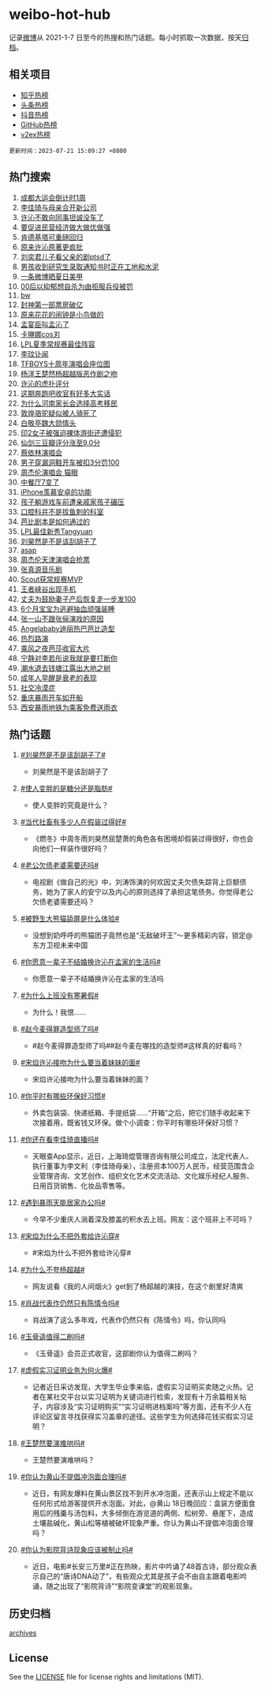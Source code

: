 # weibo-hot-hub

记录[微博](https://www.weibo.com)从 2021-1-7 日至今的热搜和热门话题。每小时抓取一次数据，按天[归档](archives)。

## 相关项目

- [知乎热榜](https://github.com/lonnyzhang423/zhihu-hot-hub)
- [头条热榜](https://github.com/lonnyzhang423/toutiao-hot-hub)
- [抖音热榜](https://github.com/lonnyzhang423/douyin-hot-hub)
- [GitHub热榜](https://github.com/lonnyzhang423/github-hot-hub)
- [v2ex热榜](https://github.com/lonnyzhang423/v2ex-hot-hub)


`更新时间：2023-07-21 15:09:27 +0800`

## 热门搜索

1. [成都大运会倒计时1周](https://m.weibo.cn/search?containerid=100103type%3D1%26t%3D10%26q%3D%23%E6%88%90%E9%83%BD%E5%A4%A7%E8%BF%90%E4%BC%9A%E5%80%92%E8%AE%A1%E6%97%B61%E5%91%A8%23&stream_entry_id=51&isnewpage=1&extparam=seat%3D1%26cate%3D10103%26dgr%3D0%26pos%3D0%26c_type%3D51%26stream_entry_id%3D51%26filter_type%3Drealtimehot%26display_time%3D1689923366%26pre_seqid%3D1689923366772013086237&luicode=10000011&lfid=106003type%253D25%2526t%253D3%2526disable_hot%253D1%2526filter_type%253Drealtimehot)
1. [李佳琦与母亲合开新公司](https://m.weibo.cn/search?containerid=100103type%3D1%26t%3D10%26q%3D%23%E6%9D%8E%E4%BD%B3%E7%90%A6%E4%B8%8E%E6%AF%8D%E4%BA%B2%E5%90%88%E5%BC%80%E6%96%B0%E5%85%AC%E5%8F%B8%23&stream_entry_id=31&isnewpage=1&extparam=seat%3D1%26cate%3D5001%26band_rank%3D1%26q%3D%2523%25E6%259D%258E%25E4%25BD%25B3%25E7%2590%25A6%25E4%25B8%258E%25E6%25AF%258D%25E4%25BA%25B2%25E5%2590%2588%25E5%25BC%2580%25E6%2596%25B0%25E5%2585%25AC%25E5%258F%25B8%2523%26dgr%3D0%26flag%3D2%26lcate%3D5001%26realpos%3D1%26pos%3D0%26c_type%3D31%26stream_entry_id%3D31%26filter_type%3Drealtimehot%26display_time%3D1689923366%26pre_seqid%3D1689923366772013086237&luicode=10000011&lfid=106003type%253D25%2526t%253D3%2526disable_hot%253D1%2526filter_type%253Drealtimehot)
1. [许沁不敢向同事坦诚没车了](https://m.weibo.cn/search?containerid=100103type%3D1%26t%3D10%26q%3D%23%E8%AE%B8%E6%B2%81%E4%B8%8D%E6%95%A2%E5%90%91%E5%90%8C%E4%BA%8B%E5%9D%A6%E8%AF%9A%E6%B2%A1%E8%BD%A6%E4%BA%86%23&stream_entry_id=31&isnewpage=1&extparam=seat%3D1%26cate%3D5001%26band_rank%3D2%26q%3D%2523%25E8%25AE%25B8%25E6%25B2%2581%25E4%25B8%258D%25E6%2595%25A2%25E5%2590%2591%25E5%2590%258C%25E4%25BA%258B%25E5%259D%25A6%25E8%25AF%259A%25E6%25B2%25A1%25E8%25BD%25A6%25E4%25BA%2586%2523%26dgr%3D0%26flag%3D2%26lcate%3D5001%26realpos%3D2%26pos%3D1%26c_type%3D31%26stream_entry_id%3D31%26filter_type%3Drealtimehot%26display_time%3D1689923366%26pre_seqid%3D1689923366772013086237&luicode=10000011&lfid=106003type%253D25%2526t%253D3%2526disable_hot%253D1%2526filter_type%253Drealtimehot)
1. [要促进民营经济做大做优做强](https://m.weibo.cn/search?containerid=100103type%3D1%26t%3D10%26q%3D%23%E8%A6%81%E4%BF%83%E8%BF%9B%E6%B0%91%E8%90%A5%E7%BB%8F%E6%B5%8E%E5%81%9A%E5%A4%A7%E5%81%9A%E4%BC%98%E5%81%9A%E5%BC%BA%23&stream_entry_id=31&isnewpage=1&extparam=seat%3D1%26cate%3D5001%26band_rank%3D3%26q%3D%2523%25E8%25A6%2581%25E4%25BF%2583%25E8%25BF%259B%25E6%25B0%2591%25E8%2590%25A5%25E7%25BB%258F%25E6%25B5%258E%25E5%2581%259A%25E5%25A4%25A7%25E5%2581%259A%25E4%25BC%2598%25E5%2581%259A%25E5%25BC%25BA%2523%26dgr%3D0%26flag%3D0%26lcate%3D5001%26realpos%3D3%26pos%3D2%26c_type%3D31%26stream_entry_id%3D31%26filter_type%3Drealtimehot%26display_time%3D1689923366%26pre_seqid%3D1689923366772013086237&luicode=10000011&lfid=106003type%253D25%2526t%253D3%2526disable_hot%253D1%2526filter_type%253Drealtimehot)
1. [肯德基塔可重磅回归](https://m.weibo.cn/search?containerid=100103type%3D1%26t%3D10%26q%3D%23%E8%82%AF%E5%BE%B7%E5%9F%BA%E5%A1%94%E5%8F%AF%E9%87%8D%E7%A3%85%E5%9B%9E%E5%BD%92%23&stream_entry_id=31&isnewpage=1&extparam=seat%3D1%26cate%3D5001%26topic_ad%3D1%26adid%3D196972%26q%3D%2523%25E8%2582%25AF%25E5%25BE%25B7%25E5%259F%25BA%25E5%25A1%2594%25E5%258F%25AF%25E9%2587%258D%25E7%25A3%2585%25E5%259B%259E%25E5%25BD%2592%2523%26is_ad_pos%3D1%26dgr%3D0%26band_rank%3D4%26lcate%3D5001%26pos%3D3%26c_type%3D31%26stream_entry_id%3D31%26filter_type%3Drealtimehot%26display_time%3D1689923366%26pre_seqid%3D1689923366772013086237&luicode=10000011&lfid=106003type%253D25%2526t%253D3%2526disable_hot%253D1%2526filter_type%253Drealtimehot)
1. [原来许沁原著更疯批](https://m.weibo.cn/search?containerid=100103type%3D1%26t%3D10%26q%3D%23%E5%8E%9F%E6%9D%A5%E8%AE%B8%E6%B2%81%E5%8E%9F%E8%91%97%E6%9B%B4%E7%96%AF%E6%89%B9%23&stream_entry_id=31&isnewpage=1&extparam=seat%3D1%26cate%3D5001%26band_rank%3D4%26q%3D%2523%25E5%258E%259F%25E6%259D%25A5%25E8%25AE%25B8%25E6%25B2%2581%25E5%258E%259F%25E8%2591%2597%25E6%259B%25B4%25E7%2596%25AF%25E6%2589%25B9%2523%26dgr%3D0%26flag%3D1%26lcate%3D5001%26realpos%3D4%26pos%3D4%26c_type%3D31%26stream_entry_id%3D31%26filter_type%3Drealtimehot%26display_time%3D1689923366%26pre_seqid%3D1689923366772013086237&luicode=10000011&lfid=106003type%253D25%2526t%253D3%2526disable_hot%253D1%2526filter_type%253Drealtimehot)
1. [刘奕君儿子看父亲的剧ptsd了](https://m.weibo.cn/search?containerid=100103type%3D1%26t%3D10%26q%3D%23%E5%88%98%E5%A5%95%E5%90%9B%E5%84%BF%E5%AD%90%E7%9C%8B%E7%88%B6%E4%BA%B2%E7%9A%84%E5%89%A7ptsd%E4%BA%86%23&stream_entry_id=31&isnewpage=1&extparam=seat%3D1%26cate%3D5001%26band_rank%3D5%26q%3D%2523%25E5%2588%2598%25E5%25A5%2595%25E5%2590%259B%25E5%2584%25BF%25E5%25AD%2590%25E7%259C%258B%25E7%2588%25B6%25E4%25BA%25B2%25E7%259A%2584%25E5%2589%25A7ptsd%25E4%25BA%2586%2523%26dgr%3D0%26flag%3D1%26lcate%3D5001%26realpos%3D5%26pos%3D5%26c_type%3D31%26stream_entry_id%3D31%26filter_type%3Drealtimehot%26display_time%3D1689923366%26pre_seqid%3D1689923366772013086237&luicode=10000011&lfid=106003type%253D25%2526t%253D3%2526disable_hot%253D1%2526filter_type%253Drealtimehot)
1. [男孩收到研究生录取通知书时正在工地和水泥](https://m.weibo.cn/search?containerid=100103type%3D1%26t%3D10%26q%3D%23%E7%94%B7%E5%AD%A9%E6%94%B6%E5%88%B0%E7%A0%94%E7%A9%B6%E7%94%9F%E5%BD%95%E5%8F%96%E9%80%9A%E7%9F%A5%E4%B9%A6%E6%97%B6%E6%AD%A3%E5%9C%A8%E5%B7%A5%E5%9C%B0%E5%92%8C%E6%B0%B4%E6%B3%A5%23&stream_entry_id=31&isnewpage=1&extparam=seat%3D1%26cate%3D5001%26band_rank%3D6%26q%3D%2523%25E7%2594%25B7%25E5%25AD%25A9%25E6%2594%25B6%25E5%2588%25B0%25E7%25A0%2594%25E7%25A9%25B6%25E7%2594%259F%25E5%25BD%2595%25E5%258F%2596%25E9%2580%259A%25E7%259F%25A5%25E4%25B9%25A6%25E6%2597%25B6%25E6%25AD%25A3%25E5%259C%25A8%25E5%25B7%25A5%25E5%259C%25B0%25E5%2592%258C%25E6%25B0%25B4%25E6%25B3%25A5%2523%26dgr%3D0%26flag%3D1%26lcate%3D5001%26realpos%3D6%26pos%3D6%26c_type%3D31%26stream_entry_id%3D31%26filter_type%3Drealtimehot%26display_time%3D1689923366%26pre_seqid%3D1689923366772013086237&luicode=10000011&lfid=106003type%253D25%2526t%253D3%2526disable_hot%253D1%2526filter_type%253Drealtimehot)
1. [一条微博晒夏日美甲](https://m.weibo.cn/search?containerid=100103type%3D1%26t%3D10%26q%3D%23%E4%B8%80%E6%9D%A1%E5%BE%AE%E5%8D%9A%E6%99%92%E5%A4%8F%E6%97%A5%E7%BE%8E%E7%94%B2%23&stream_entry_id=31&isnewpage=1&extparam=seat%3D1%26cate%3D5001%26adid%3D197027%26q%3D%2523%25E4%25B8%2580%25E6%259D%25A1%25E5%25BE%25AE%25E5%258D%259A%25E6%2599%2592%25E5%25A4%258F%25E6%2597%25A5%25E7%25BE%258E%25E7%2594%25B2%2523%26is_ad_pos%3D1%26dgr%3D0%26band_rank%3D7%26lcate%3D5001%26pos%3D7%26c_type%3D31%26stream_entry_id%3D31%26filter_type%3Drealtimehot%26display_time%3D1689923366%26pre_seqid%3D1689923366772013086237&luicode=10000011&lfid=106003type%253D25%2526t%253D3%2526disable_hot%253D1%2526filter_type%253Drealtimehot)
1. [00后以抑郁想自杀为由拒服兵役被罚](https://m.weibo.cn/search?containerid=100103type%3D1%26t%3D10%26q%3D%2300%E5%90%8E%E4%BB%A5%E6%8A%91%E9%83%81%E6%83%B3%E8%87%AA%E6%9D%80%E4%B8%BA%E7%94%B1%E6%8B%92%E6%9C%8D%E5%85%B5%E5%BD%B9%E8%A2%AB%E7%BD%9A%23&stream_entry_id=31&isnewpage=1&extparam=seat%3D1%26cate%3D5001%26band_rank%3D7%26q%3D%252300%25E5%2590%258E%25E4%25BB%25A5%25E6%258A%2591%25E9%2583%2581%25E6%2583%25B3%25E8%2587%25AA%25E6%259D%2580%25E4%25B8%25BA%25E7%2594%25B1%25E6%258B%2592%25E6%259C%258D%25E5%2585%25B5%25E5%25BD%25B9%25E8%25A2%25AB%25E7%25BD%259A%2523%26dgr%3D0%26flag%3D2%26lcate%3D5001%26realpos%3D7%26pos%3D8%26c_type%3D31%26stream_entry_id%3D31%26filter_type%3Drealtimehot%26display_time%3D1689923366%26pre_seqid%3D1689923366772013086237&luicode=10000011&lfid=106003type%253D25%2526t%253D3%2526disable_hot%253D1%2526filter_type%253Drealtimehot)
1. [bw](https://m.weibo.cn/search?containerid=100103type%3D1%26t%3D10%26q%3Dbw&stream_entry_id=31&isnewpage=1&extparam=seat%3D1%26cate%3D5001%26band_rank%3D8%26q%3Dbw%26dgr%3D0%26flag%3D0%26lcate%3D5001%26realpos%3D8%26pos%3D9%26c_type%3D31%26stream_entry_id%3D31%26filter_type%3Drealtimehot%26display_time%3D1689923366%26pre_seqid%3D1689923366772013086237&luicode=10000011&lfid=106003type%253D25%2526t%253D3%2526disable_hot%253D1%2526filter_type%253Drealtimehot)
1. [封神第一部票房破亿](https://m.weibo.cn/search?containerid=100103type%3D1%26t%3D10%26q%3D%23%E5%B0%81%E7%A5%9E%E7%AC%AC%E4%B8%80%E9%83%A8%E7%A5%A8%E6%88%BF%E7%A0%B4%E4%BA%BF%23&stream_entry_id=31&isnewpage=1&extparam=seat%3D1%26cate%3D5001%26band_rank%3D9%26q%3D%2523%25E5%25B0%2581%25E7%25A5%259E%25E7%25AC%25AC%25E4%25B8%2580%25E9%2583%25A8%25E7%25A5%25A8%25E6%2588%25BF%25E7%25A0%25B4%25E4%25BA%25BF%2523%26dgr%3D0%26flag%3D1%26lcate%3D5001%26realpos%3D9%26pos%3D10%26c_type%3D31%26stream_entry_id%3D31%26filter_type%3Drealtimehot%26display_time%3D1689923366%26pre_seqid%3D1689923366772013086237&luicode=10000011&lfid=106003type%253D25%2526t%253D3%2526disable_hot%253D1%2526filter_type%253Drealtimehot)
1. [原来花花的闹钟是小鸟做的](https://m.weibo.cn/search?containerid=100103type%3D1%26t%3D10%26q%3D%23%E5%8E%9F%E6%9D%A5%E8%8A%B1%E8%8A%B1%E7%9A%84%E9%97%B9%E9%92%9F%E6%98%AF%E5%B0%8F%E9%B8%9F%E5%81%9A%E7%9A%84%23&stream_entry_id=31&isnewpage=1&extparam=seat%3D1%26cate%3D5001%26band_rank%3D10%26q%3D%2523%25E5%258E%259F%25E6%259D%25A5%25E8%258A%25B1%25E8%258A%25B1%25E7%259A%2584%25E9%2597%25B9%25E9%2592%259F%25E6%2598%25AF%25E5%25B0%258F%25E9%25B8%259F%25E5%2581%259A%25E7%259A%2584%2523%26dgr%3D0%26flag%3D32768%26lcate%3D5001%26realpos%3D10%26pos%3D11%26c_type%3D31%26stream_entry_id%3D31%26filter_type%3Drealtimehot%26display_time%3D1689923366%26pre_seqid%3D1689923366772013086237&luicode=10000011&lfid=106003type%253D25%2526t%253D3%2526disable_hot%253D1%2526filter_type%253Drealtimehot)
1. [孟宴臣叫孟沁了](https://m.weibo.cn/search?containerid=100103type%3D1%26t%3D10%26q%3D%23%E5%AD%9F%E5%AE%B4%E8%87%A3%E5%8F%AB%E5%AD%9F%E6%B2%81%E4%BA%86%23&stream_entry_id=31&isnewpage=1&extparam=seat%3D1%26cate%3D5001%26band_rank%3D11%26q%3D%2523%25E5%25AD%259F%25E5%25AE%25B4%25E8%2587%25A3%25E5%258F%25AB%25E5%25AD%259F%25E6%25B2%2581%25E4%25BA%2586%2523%26dgr%3D0%26flag%3D0%26lcate%3D5001%26realpos%3D11%26pos%3D12%26c_type%3D31%26stream_entry_id%3D31%26filter_type%3Drealtimehot%26display_time%3D1689923366%26pre_seqid%3D1689923366772013086237&luicode=10000011&lfid=106003type%253D25%2526t%253D3%2526disable_hot%253D1%2526filter_type%253Drealtimehot)
1. [卡琳娜cos刃](https://m.weibo.cn/search?containerid=100103type%3D1%26t%3D10%26q%3D%E5%8D%A1%E7%90%B3%E5%A8%9Ccos%E5%88%83&stream_entry_id=31&isnewpage=1&extparam=seat%3D1%26cate%3D5001%26band_rank%3D12%26q%3D%25E5%258D%25A1%25E7%2590%25B3%25E5%25A8%259Ccos%25E5%2588%2583%26dgr%3D0%26flag%3D1%26lcate%3D5001%26realpos%3D12%26pos%3D13%26c_type%3D31%26stream_entry_id%3D31%26filter_type%3Drealtimehot%26display_time%3D1689923366%26pre_seqid%3D1689923366772013086237&luicode=10000011&lfid=106003type%253D25%2526t%253D3%2526disable_hot%253D1%2526filter_type%253Drealtimehot)
1. [LPL夏季常规赛最佳阵容](https://m.weibo.cn/search?containerid=100103type%3D1%26t%3D10%26q%3D%23LPL%E5%A4%8F%E5%AD%A3%E5%B8%B8%E8%A7%84%E8%B5%9B%E6%9C%80%E4%BD%B3%E9%98%B5%E5%AE%B9%23&stream_entry_id=31&isnewpage=1&extparam=seat%3D1%26cate%3D5001%26band_rank%3D13%26q%3D%2523LPL%25E5%25A4%258F%25E5%25AD%25A3%25E5%25B8%25B8%25E8%25A7%2584%25E8%25B5%259B%25E6%259C%2580%25E4%25BD%25B3%25E9%2598%25B5%25E5%25AE%25B9%2523%26dgr%3D0%26flag%3D1%26lcate%3D5001%26realpos%3D13%26pos%3D14%26c_type%3D31%26stream_entry_id%3D31%26filter_type%3Drealtimehot%26display_time%3D1689923366%26pre_seqid%3D1689923366772013086237&luicode=10000011&lfid=106003type%253D25%2526t%253D3%2526disable_hot%253D1%2526filter_type%253Drealtimehot)
1. [李玟讣闻](https://m.weibo.cn/search?containerid=100103type%3D1%26t%3D10%26q%3D%23%E6%9D%8E%E7%8E%9F%E8%AE%A3%E9%97%BB%23&stream_entry_id=31&isnewpage=1&extparam=seat%3D1%26cate%3D5001%26band_rank%3D14%26q%3D%2523%25E6%259D%258E%25E7%258E%259F%25E8%25AE%25A3%25E9%2597%25BB%2523%26dgr%3D0%26flag%3D0%26lcate%3D5001%26realpos%3D14%26pos%3D15%26c_type%3D31%26stream_entry_id%3D31%26filter_type%3Drealtimehot%26display_time%3D1689923366%26pre_seqid%3D1689923366772013086237&luicode=10000011&lfid=106003type%253D25%2526t%253D3%2526disable_hot%253D1%2526filter_type%253Drealtimehot)
1. [TFBOYS十周年演唱会座位图](https://m.weibo.cn/search?containerid=100103type%3D1%26t%3D10%26q%3DTFBOYS%E5%8D%81%E5%91%A8%E5%B9%B4%E6%BC%94%E5%94%B1%E4%BC%9A%E5%BA%A7%E4%BD%8D%E5%9B%BE&stream_entry_id=31&isnewpage=1&extparam=seat%3D1%26cate%3D5001%26band_rank%3D15%26q%3DTFBOYS%25E5%258D%2581%25E5%2591%25A8%25E5%25B9%25B4%25E6%25BC%2594%25E5%2594%25B1%25E4%25BC%259A%25E5%25BA%25A7%25E4%25BD%258D%25E5%259B%25BE%26dgr%3D0%26flag%3D2%26lcate%3D5001%26realpos%3D15%26pos%3D16%26c_type%3D31%26stream_entry_id%3D31%26filter_type%3Drealtimehot%26display_time%3D1689923366%26pre_seqid%3D1689923366772013086237&luicode=10000011&lfid=106003type%253D25%2526t%253D3%2526disable_hot%253D1%2526filter_type%253Drealtimehot)
1. [杨洋王楚然杨超越版恶作剧之吻](https://m.weibo.cn/search?containerid=100103type%3D1%26t%3D10%26q%3D%23%E6%9D%A8%E6%B4%8B%E7%8E%8B%E6%A5%9A%E7%84%B6%E6%9D%A8%E8%B6%85%E8%B6%8A%E7%89%88%E6%81%B6%E4%BD%9C%E5%89%A7%E4%B9%8B%E5%90%BB%23&stream_entry_id=31&isnewpage=1&extparam=seat%3D1%26cate%3D5001%26band_rank%3D16%26q%3D%2523%25E6%259D%25A8%25E6%25B4%258B%25E7%258E%258B%25E6%25A5%259A%25E7%2584%25B6%25E6%259D%25A8%25E8%25B6%2585%25E8%25B6%258A%25E7%2589%2588%25E6%2581%25B6%25E4%25BD%259C%25E5%2589%25A7%25E4%25B9%258B%25E5%2590%25BB%2523%26dgr%3D0%26flag%3D0%26lcate%3D5001%26realpos%3D16%26pos%3D17%26c_type%3D31%26stream_entry_id%3D31%26filter_type%3Drealtimehot%26display_time%3D1689923366%26pre_seqid%3D1689923366772013086237&luicode=10000011&lfid=106003type%253D25%2526t%253D3%2526disable_hot%253D1%2526filter_type%253Drealtimehot)
1. [许沁的虎扑评分](https://m.weibo.cn/search?containerid=100103type%3D1%26t%3D10%26q%3D%23%E8%AE%B8%E6%B2%81%E7%9A%84%E8%99%8E%E6%89%91%E8%AF%84%E5%88%86%23&stream_entry_id=31&isnewpage=1&extparam=seat%3D1%26cate%3D5001%26band_rank%3D17%26q%3D%2523%25E8%25AE%25B8%25E6%25B2%2581%25E7%259A%2584%25E8%2599%258E%25E6%2589%2591%25E8%25AF%2584%25E5%2588%2586%2523%26dgr%3D0%26flag%3D0%26lcate%3D5001%26realpos%3D17%26pos%3D18%26c_type%3D31%26stream_entry_id%3D31%26filter_type%3Drealtimehot%26display_time%3D1689923366%26pre_seqid%3D1689923366772013086237&luicode=10000011&lfid=106003type%253D25%2526t%253D3%2526disable_hot%253D1%2526filter_type%253Drealtimehot)
1. [这期奔跑吧收官有好多大实话](https://m.weibo.cn/search?containerid=100103type%3D1%26t%3D10%26q%3D%23%E8%BF%99%E6%9C%9F%E5%A5%94%E8%B7%91%E5%90%A7%E6%94%B6%E5%AE%98%E6%9C%89%E5%A5%BD%E5%A4%9A%E5%A4%A7%E5%AE%9E%E8%AF%9D%23&stream_entry_id=31&isnewpage=1&extparam=seat%3D1%26cate%3D5001%26band_rank%3D18%26q%3D%2523%25E8%25BF%2599%25E6%259C%259F%25E5%25A5%2594%25E8%25B7%2591%25E5%2590%25A7%25E6%2594%25B6%25E5%25AE%2598%25E6%259C%2589%25E5%25A5%25BD%25E5%25A4%259A%25E5%25A4%25A7%25E5%25AE%259E%25E8%25AF%259D%2523%26dgr%3D0%26flag%3D1%26lcate%3D5001%26realpos%3D18%26pos%3D19%26c_type%3D31%26stream_entry_id%3D31%26filter_type%3Drealtimehot%26display_time%3D1689923366%26pre_seqid%3D1689923366772013086237&luicode=10000011&lfid=106003type%253D25%2526t%253D3%2526disable_hot%253D1%2526filter_type%253Drealtimehot)
1. [为什么河南家长会选择高考移民](https://m.weibo.cn/search?containerid=100103type%3D1%26t%3D10%26q%3D%23%E4%B8%BA%E4%BB%80%E4%B9%88%E6%B2%B3%E5%8D%97%E5%AE%B6%E9%95%BF%E4%BC%9A%E9%80%89%E6%8B%A9%E9%AB%98%E8%80%83%E7%A7%BB%E6%B0%91%23&stream_entry_id=31&isnewpage=1&extparam=seat%3D1%26cate%3D5001%26band_rank%3D19%26q%3D%2523%25E4%25B8%25BA%25E4%25BB%2580%25E4%25B9%2588%25E6%25B2%25B3%25E5%258D%2597%25E5%25AE%25B6%25E9%2595%25BF%25E4%25BC%259A%25E9%2580%2589%25E6%258B%25A9%25E9%25AB%2598%25E8%2580%2583%25E7%25A7%25BB%25E6%25B0%2591%2523%26dgr%3D0%26flag%3D0%26lcate%3D5001%26realpos%3D19%26pos%3D20%26c_type%3D31%26stream_entry_id%3D31%26filter_type%3Drealtimehot%26display_time%3D1689923366%26pre_seqid%3D1689923366772013086237&luicode=10000011&lfid=106003type%253D25%2526t%253D3%2526disable_hot%253D1%2526filter_type%253Drealtimehot)
1. [敦煌骆驼疑似被人骑死了](https://m.weibo.cn/search?containerid=100103type%3D1%26t%3D10%26q%3D%23%E6%95%A6%E7%85%8C%E9%AA%86%E9%A9%BC%E7%96%91%E4%BC%BC%E8%A2%AB%E4%BA%BA%E9%AA%91%E6%AD%BB%E4%BA%86%23&stream_entry_id=31&isnewpage=1&extparam=seat%3D1%26cate%3D5001%26band_rank%3D20%26q%3D%2523%25E6%2595%25A6%25E7%2585%258C%25E9%25AA%2586%25E9%25A9%25BC%25E7%2596%2591%25E4%25BC%25BC%25E8%25A2%25AB%25E4%25BA%25BA%25E9%25AA%2591%25E6%25AD%25BB%25E4%25BA%2586%2523%26dgr%3D0%26flag%3D0%26lcate%3D5001%26realpos%3D20%26pos%3D21%26c_type%3D31%26stream_entry_id%3D31%26filter_type%3Drealtimehot%26display_time%3D1689923366%26pre_seqid%3D1689923366772013086237&luicode=10000011&lfid=106003type%253D25%2526t%253D3%2526disable_hot%253D1%2526filter_type%253Drealtimehot)
1. [白敬亭魏大勋情头](https://m.weibo.cn/search?containerid=100103type%3D1%26t%3D10%26q%3D%23%E7%99%BD%E6%95%AC%E4%BA%AD%E9%AD%8F%E5%A4%A7%E5%8B%8B%E6%83%85%E5%A4%B4%23&stream_entry_id=31&isnewpage=1&extparam=seat%3D1%26cate%3D5001%26band_rank%3D21%26q%3D%2523%25E7%2599%25BD%25E6%2595%25AC%25E4%25BA%25AD%25E9%25AD%258F%25E5%25A4%25A7%25E5%258B%258B%25E6%2583%2585%25E5%25A4%25B4%2523%26dgr%3D0%26flag%3D1%26lcate%3D5001%26realpos%3D21%26pos%3D22%26c_type%3D31%26stream_entry_id%3D31%26filter_type%3Drealtimehot%26display_time%3D1689923366%26pre_seqid%3D1689923366772013086237&luicode=10000011&lfid=106003type%253D25%2526t%253D3%2526disable_hot%253D1%2526filter_type%253Drealtimehot)
1. [印2女子被强迫裸体游街还遭侵犯](https://m.weibo.cn/search?containerid=100103type%3D1%26t%3D10%26q%3D%23%E5%8D%B02%E5%A5%B3%E5%AD%90%E8%A2%AB%E5%BC%BA%E8%BF%AB%E8%A3%B8%E4%BD%93%E6%B8%B8%E8%A1%97%E8%BF%98%E9%81%AD%E4%BE%B5%E7%8A%AF%23&stream_entry_id=31&isnewpage=1&extparam=seat%3D1%26cate%3D5001%26band_rank%3D22%26q%3D%2523%25E5%258D%25B02%25E5%25A5%25B3%25E5%25AD%2590%25E8%25A2%25AB%25E5%25BC%25BA%25E8%25BF%25AB%25E8%25A3%25B8%25E4%25BD%2593%25E6%25B8%25B8%25E8%25A1%2597%25E8%25BF%2598%25E9%2581%25AD%25E4%25BE%25B5%25E7%258A%25AF%2523%26dgr%3D0%26flag%3D0%26lcate%3D5001%26realpos%3D22%26pos%3D23%26c_type%3D31%26stream_entry_id%3D31%26filter_type%3Drealtimehot%26display_time%3D1689923366%26pre_seqid%3D1689923366772013086237&luicode=10000011&lfid=106003type%253D25%2526t%253D3%2526disable_hot%253D1%2526filter_type%253Drealtimehot)
1. [仙剑三豆瓣评分涨至9.0分](https://m.weibo.cn/search?containerid=100103type%3D1%26t%3D10%26q%3D%23%E4%BB%99%E5%89%91%E4%B8%89%E8%B1%86%E7%93%A3%E8%AF%84%E5%88%86%E6%B6%A8%E8%87%B39.0%E5%88%86%23&stream_entry_id=31&isnewpage=1&extparam=seat%3D1%26cate%3D5001%26band_rank%3D23%26q%3D%2523%25E4%25BB%2599%25E5%2589%2591%25E4%25B8%2589%25E8%25B1%2586%25E7%2593%25A3%25E8%25AF%2584%25E5%2588%2586%25E6%25B6%25A8%25E8%2587%25B39.0%25E5%2588%2586%2523%26dgr%3D0%26flag%3D0%26lcate%3D5001%26realpos%3D23%26pos%3D24%26c_type%3D31%26stream_entry_id%3D31%26filter_type%3Drealtimehot%26display_time%3D1689923366%26pre_seqid%3D1689923366772013086237&luicode=10000011&lfid=106003type%253D25%2526t%253D3%2526disable_hot%253D1%2526filter_type%253Drealtimehot)
1. [蔡依林演唱会](https://m.weibo.cn/search?containerid=100103type%3D1%26t%3D10%26q%3D%E8%94%A1%E4%BE%9D%E6%9E%97%E6%BC%94%E5%94%B1%E4%BC%9A&stream_entry_id=31&isnewpage=1&extparam=seat%3D1%26cate%3D5001%26band_rank%3D24%26q%3D%25E8%2594%25A1%25E4%25BE%259D%25E6%259E%2597%25E6%25BC%2594%25E5%2594%25B1%25E4%25BC%259A%26dgr%3D0%26flag%3D1%26lcate%3D5001%26realpos%3D24%26pos%3D25%26c_type%3D31%26stream_entry_id%3D31%26filter_type%3Drealtimehot%26display_time%3D1689923366%26pre_seqid%3D1689923366772013086237&luicode=10000011&lfid=106003type%253D25%2526t%253D3%2526disable_hot%253D1%2526filter_type%253Drealtimehot)
1. [男子穿漏洞鞋开车被扣3分罚100](https://m.weibo.cn/search?containerid=100103type%3D1%26t%3D10%26q%3D%23%E7%94%B7%E5%AD%90%E7%A9%BF%E6%BC%8F%E6%B4%9E%E9%9E%8B%E5%BC%80%E8%BD%A6%E8%A2%AB%E6%89%A33%E5%88%86%E7%BD%9A100%23&stream_entry_id=31&isnewpage=1&extparam=seat%3D1%26cate%3D5001%26band_rank%3D25%26q%3D%2523%25E7%2594%25B7%25E5%25AD%2590%25E7%25A9%25BF%25E6%25BC%258F%25E6%25B4%259E%25E9%259E%258B%25E5%25BC%2580%25E8%25BD%25A6%25E8%25A2%25AB%25E6%2589%25A33%25E5%2588%2586%25E7%25BD%259A100%2523%26dgr%3D0%26flag%3D0%26lcate%3D5001%26realpos%3D25%26pos%3D26%26c_type%3D31%26stream_entry_id%3D31%26filter_type%3Drealtimehot%26display_time%3D1689923366%26pre_seqid%3D1689923366772013086237&luicode=10000011&lfid=106003type%253D25%2526t%253D3%2526disable_hot%253D1%2526filter_type%253Drealtimehot)
1. [周杰伦演唱会 猫眼](https://m.weibo.cn/search?containerid=100103type%3D1%26t%3D10%26q%3D%E5%91%A8%E6%9D%B0%E4%BC%A6%E6%BC%94%E5%94%B1%E4%BC%9A+%E7%8C%AB%E7%9C%BC&stream_entry_id=31&isnewpage=1&extparam=seat%3D1%26cate%3D5001%26band_rank%3D26%26q%3D%25E5%2591%25A8%25E6%259D%25B0%25E4%25BC%25A6%25E6%25BC%2594%25E5%2594%25B1%25E4%25BC%259A%2520%25E7%258C%25AB%25E7%259C%25BC%26dgr%3D0%26flag%3D0%26lcate%3D5001%26realpos%3D26%26pos%3D27%26c_type%3D31%26stream_entry_id%3D31%26filter_type%3Drealtimehot%26display_time%3D1689923366%26pre_seqid%3D1689923366772013086237&luicode=10000011&lfid=106003type%253D25%2526t%253D3%2526disable_hot%253D1%2526filter_type%253Drealtimehot)
1. [中餐厅7变了](https://m.weibo.cn/search?containerid=100103type%3D1%26t%3D10%26q%3D%23%E4%B8%AD%E9%A4%90%E5%8E%857%E5%8F%98%E4%BA%86%23&stream_entry_id=31&isnewpage=1&extparam=seat%3D1%26cate%3D5001%26band_rank%3D27%26q%3D%2523%25E4%25B8%25AD%25E9%25A4%2590%25E5%258E%25857%25E5%258F%2598%25E4%25BA%2586%2523%26dgr%3D0%26flag%3D0%26lcate%3D5001%26realpos%3D27%26pos%3D28%26c_type%3D31%26stream_entry_id%3D31%26filter_type%3Drealtimehot%26display_time%3D1689923366%26pre_seqid%3D1689923366772013086237&luicode=10000011&lfid=106003type%253D25%2526t%253D3%2526disable_hot%253D1%2526filter_type%253Drealtimehot)
1. [iPhone羡慕安卓的功能](https://m.weibo.cn/search?containerid=100103type%3D1%26t%3D10%26q%3D%23iPhone%E7%BE%A1%E6%85%95%E5%AE%89%E5%8D%93%E7%9A%84%E5%8A%9F%E8%83%BD%23&stream_entry_id=31&isnewpage=1&extparam=seat%3D1%26cate%3D5001%26band_rank%3D28%26q%3D%2523iPhone%25E7%25BE%25A1%25E6%2585%2595%25E5%25AE%2589%25E5%258D%2593%25E7%259A%2584%25E5%258A%259F%25E8%2583%25BD%2523%26dgr%3D0%26flag%3D1%26lcate%3D5001%26realpos%3D28%26pos%3D29%26c_type%3D31%26stream_entry_id%3D31%26filter_type%3Drealtimehot%26display_time%3D1689923366%26pre_seqid%3D1689923366772013086237&luicode=10000011&lfid=106003type%253D25%2526t%253D3%2526disable_hot%253D1%2526filter_type%253Drealtimehot)
1. [孩子躺游戏车前遭亲戚家孩子碾压](https://m.weibo.cn/search?containerid=100103type%3D1%26t%3D10%26q%3D%23%E5%AD%A9%E5%AD%90%E8%BA%BA%E6%B8%B8%E6%88%8F%E8%BD%A6%E5%89%8D%E9%81%AD%E4%BA%B2%E6%88%9A%E5%AE%B6%E5%AD%A9%E5%AD%90%E7%A2%BE%E5%8E%8B%23&stream_entry_id=31&isnewpage=1&extparam=seat%3D1%26cate%3D5001%26band_rank%3D29%26q%3D%2523%25E5%25AD%25A9%25E5%25AD%2590%25E8%25BA%25BA%25E6%25B8%25B8%25E6%2588%258F%25E8%25BD%25A6%25E5%2589%258D%25E9%2581%25AD%25E4%25BA%25B2%25E6%2588%259A%25E5%25AE%25B6%25E5%25AD%25A9%25E5%25AD%2590%25E7%25A2%25BE%25E5%258E%258B%2523%26dgr%3D0%26flag%3D1%26lcate%3D5001%26realpos%3D29%26pos%3D30%26c_type%3D31%26stream_entry_id%3D31%26filter_type%3Drealtimehot%26display_time%3D1689923366%26pre_seqid%3D1689923366772013086237&luicode=10000011&lfid=106003type%253D25%2526t%253D3%2526disable_hot%253D1%2526filter_type%253Drealtimehot)
1. [口腔科并不是拔鱼刺的科室](https://m.weibo.cn/search?containerid=100103type%3D1%26t%3D10%26q%3D%23%E5%8F%A3%E8%85%94%E7%A7%91%E5%B9%B6%E4%B8%8D%E6%98%AF%E6%8B%94%E9%B1%BC%E5%88%BA%E7%9A%84%E7%A7%91%E5%AE%A4%23&stream_entry_id=31&isnewpage=1&extparam=seat%3D1%26cate%3D5001%26band_rank%3D30%26q%3D%2523%25E5%258F%25A3%25E8%2585%2594%25E7%25A7%2591%25E5%25B9%25B6%25E4%25B8%258D%25E6%2598%25AF%25E6%258B%2594%25E9%25B1%25BC%25E5%2588%25BA%25E7%259A%2584%25E7%25A7%2591%25E5%25AE%25A4%2523%26dgr%3D0%26flag%3D0%26lcate%3D5001%26realpos%3D30%26pos%3D31%26c_type%3D31%26stream_entry_id%3D31%26filter_type%3Drealtimehot%26display_time%3D1689923366%26pre_seqid%3D1689923366772013086237&luicode=10000011&lfid=106003type%253D25%2526t%253D3%2526disable_hot%253D1%2526filter_type%253Drealtimehot)
1. [芭比剧本是如何通过的](https://m.weibo.cn/search?containerid=100103type%3D1%26t%3D10%26q%3D%E8%8A%AD%E6%AF%94%E5%89%A7%E6%9C%AC%E6%98%AF%E5%A6%82%E4%BD%95%E9%80%9A%E8%BF%87%E7%9A%84&stream_entry_id=31&isnewpage=1&extparam=seat%3D1%26cate%3D5001%26band_rank%3D31%26q%3D%25E8%258A%25AD%25E6%25AF%2594%25E5%2589%25A7%25E6%259C%25AC%25E6%2598%25AF%25E5%25A6%2582%25E4%25BD%2595%25E9%2580%259A%25E8%25BF%2587%25E7%259A%2584%26dgr%3D0%26flag%3D1%26lcate%3D5001%26realpos%3D31%26pos%3D32%26c_type%3D31%26stream_entry_id%3D31%26filter_type%3Drealtimehot%26display_time%3D1689923366%26pre_seqid%3D1689923366772013086237&luicode=10000011&lfid=106003type%253D25%2526t%253D3%2526disable_hot%253D1%2526filter_type%253Drealtimehot)
1. [LPL最佳新秀Tangyuan](https://m.weibo.cn/search?containerid=100103type%3D1%26t%3D10%26q%3D%23LPL%E6%9C%80%E4%BD%B3%E6%96%B0%E7%A7%80Tangyuan%23&stream_entry_id=31&isnewpage=1&extparam=seat%3D1%26cate%3D5001%26band_rank%3D32%26q%3D%2523LPL%25E6%259C%2580%25E4%25BD%25B3%25E6%2596%25B0%25E7%25A7%2580Tangyuan%2523%26dgr%3D0%26flag%3D1%26lcate%3D5001%26realpos%3D32%26pos%3D33%26c_type%3D31%26stream_entry_id%3D31%26filter_type%3Drealtimehot%26display_time%3D1689923366%26pre_seqid%3D1689923366772013086237&luicode=10000011&lfid=106003type%253D25%2526t%253D3%2526disable_hot%253D1%2526filter_type%253Drealtimehot)
1. [刘昊然是不是该刮胡子了](https://m.weibo.cn/search?containerid=100103type%3D1%26t%3D10%26q%3D%23%E5%88%98%E6%98%8A%E7%84%B6%E6%98%AF%E4%B8%8D%E6%98%AF%E8%AF%A5%E5%88%AE%E8%83%A1%E5%AD%90%E4%BA%86%23&stream_entry_id=31&isnewpage=1&extparam=seat%3D1%26cate%3D5001%26band_rank%3D33%26q%3D%2523%25E5%2588%2598%25E6%2598%258A%25E7%2584%25B6%25E6%2598%25AF%25E4%25B8%258D%25E6%2598%25AF%25E8%25AF%25A5%25E5%2588%25AE%25E8%2583%25A1%25E5%25AD%2590%25E4%25BA%2586%2523%26dgr%3D0%26flag%3D0%26lcate%3D5001%26realpos%3D33%26pos%3D34%26c_type%3D31%26stream_entry_id%3D31%26filter_type%3Drealtimehot%26display_time%3D1689923366%26pre_seqid%3D1689923366772013086237&luicode=10000011&lfid=106003type%253D25%2526t%253D3%2526disable_hot%253D1%2526filter_type%253Drealtimehot)
1. [asap](https://m.weibo.cn/search?containerid=100103type%3D1%26t%3D10%26q%3Dasap&stream_entry_id=31&isnewpage=1&extparam=seat%3D1%26cate%3D5001%26band_rank%3D34%26q%3Dasap%26dgr%3D0%26flag%3D0%26lcate%3D5001%26realpos%3D34%26pos%3D35%26c_type%3D31%26stream_entry_id%3D31%26filter_type%3Drealtimehot%26display_time%3D1689923366%26pre_seqid%3D1689923366772013086237&luicode=10000011&lfid=106003type%253D25%2526t%253D3%2526disable_hot%253D1%2526filter_type%253Drealtimehot)
1. [周杰伦天津演唱会抢票](https://m.weibo.cn/search?containerid=100103type%3D1%26t%3D10%26q%3D%E5%91%A8%E6%9D%B0%E4%BC%A6%E5%A4%A9%E6%B4%A5%E6%BC%94%E5%94%B1%E4%BC%9A%E6%8A%A2%E7%A5%A8&stream_entry_id=31&isnewpage=1&extparam=seat%3D1%26cate%3D5001%26band_rank%3D35%26q%3D%25E5%2591%25A8%25E6%259D%25B0%25E4%25BC%25A6%25E5%25A4%25A9%25E6%25B4%25A5%25E6%25BC%2594%25E5%2594%25B1%25E4%25BC%259A%25E6%258A%25A2%25E7%25A5%25A8%26dgr%3D0%26flag%3D0%26lcate%3D5001%26realpos%3D35%26pos%3D36%26c_type%3D31%26stream_entry_id%3D31%26filter_type%3Drealtimehot%26display_time%3D1689923366%26pre_seqid%3D1689923366772013086237&luicode=10000011&lfid=106003type%253D25%2526t%253D3%2526disable_hot%253D1%2526filter_type%253Drealtimehot)
1. [张真源音乐剧](https://m.weibo.cn/search?containerid=100103type%3D1%26t%3D10%26q%3D%E5%BC%A0%E7%9C%9F%E6%BA%90%E9%9F%B3%E4%B9%90%E5%89%A7&stream_entry_id=31&isnewpage=1&extparam=seat%3D1%26cate%3D5001%26band_rank%3D36%26q%3D%25E5%25BC%25A0%25E7%259C%259F%25E6%25BA%2590%25E9%259F%25B3%25E4%25B9%2590%25E5%2589%25A7%26dgr%3D0%26flag%3D1%26lcate%3D5001%26realpos%3D36%26pos%3D37%26c_type%3D31%26stream_entry_id%3D31%26filter_type%3Drealtimehot%26display_time%3D1689923366%26pre_seqid%3D1689923366772013086237&luicode=10000011&lfid=106003type%253D25%2526t%253D3%2526disable_hot%253D1%2526filter_type%253Drealtimehot)
1. [Scout获常规赛MVP](https://m.weibo.cn/search?containerid=100103type%3D1%26t%3D10%26q%3D%23Scout%E8%8E%B7%E5%B8%B8%E8%A7%84%E8%B5%9BMVP%23&stream_entry_id=31&isnewpage=1&extparam=seat%3D1%26cate%3D5001%26band_rank%3D37%26q%3D%2523Scout%25E8%258E%25B7%25E5%25B8%25B8%25E8%25A7%2584%25E8%25B5%259BMVP%2523%26dgr%3D0%26flag%3D1%26lcate%3D5001%26realpos%3D37%26pos%3D38%26c_type%3D31%26stream_entry_id%3D31%26filter_type%3Drealtimehot%26display_time%3D1689923366%26pre_seqid%3D1689923366772013086237&luicode=10000011&lfid=106003type%253D25%2526t%253D3%2526disable_hot%253D1%2526filter_type%253Drealtimehot)
1. [王者峡谷出现手机](https://m.weibo.cn/search?containerid=100103type%3D1%26t%3D10%26q%3D%23%E7%8E%8B%E8%80%85%E5%B3%A1%E8%B0%B7%E5%87%BA%E7%8E%B0%E6%89%8B%E6%9C%BA%23&stream_entry_id=31&isnewpage=1&extparam=seat%3D1%26cate%3D5001%26band_rank%3D38%26q%3D%2523%25E7%258E%258B%25E8%2580%2585%25E5%25B3%25A1%25E8%25B0%25B7%25E5%2587%25BA%25E7%258E%25B0%25E6%2589%258B%25E6%259C%25BA%2523%26dgr%3D0%26flag%3D0%26lcate%3D5001%26realpos%3D38%26pos%3D39%26c_type%3D31%26stream_entry_id%3D31%26filter_type%3Drealtimehot%26display_time%3D1689923366%26pre_seqid%3D1689923366772013086237&luicode=10000011&lfid=106003type%253D25%2526t%253D3%2526disable_hot%253D1%2526filter_type%253Drealtimehot)
1. [丈夫为鼓励妻子产后恢复走一步发100](https://m.weibo.cn/search?containerid=100103type%3D1%26t%3D10%26q%3D%23%E4%B8%88%E5%A4%AB%E4%B8%BA%E9%BC%93%E5%8A%B1%E5%A6%BB%E5%AD%90%E4%BA%A7%E5%90%8E%E6%81%A2%E5%A4%8D%E8%B5%B0%E4%B8%80%E6%AD%A5%E5%8F%91100%23&stream_entry_id=31&isnewpage=1&extparam=seat%3D1%26cate%3D5001%26band_rank%3D39%26q%3D%2523%25E4%25B8%2588%25E5%25A4%25AB%25E4%25B8%25BA%25E9%25BC%2593%25E5%258A%25B1%25E5%25A6%25BB%25E5%25AD%2590%25E4%25BA%25A7%25E5%2590%258E%25E6%2581%25A2%25E5%25A4%258D%25E8%25B5%25B0%25E4%25B8%2580%25E6%25AD%25A5%25E5%258F%2591100%2523%26dgr%3D0%26flag%3D0%26lcate%3D5001%26realpos%3D39%26pos%3D40%26c_type%3D31%26stream_entry_id%3D31%26filter_type%3Drealtimehot%26display_time%3D1689923366%26pre_seqid%3D1689923366772013086237&luicode=10000011&lfid=106003type%253D25%2526t%253D3%2526disable_hot%253D1%2526filter_type%253Drealtimehot)
1. [6个月宝宝为逃避抽血顽强装睡](https://m.weibo.cn/search?containerid=100103type%3D1%26t%3D10%26q%3D%236%E4%B8%AA%E6%9C%88%E5%AE%9D%E5%AE%9D%E4%B8%BA%E9%80%83%E9%81%BF%E6%8A%BD%E8%A1%80%E9%A1%BD%E5%BC%BA%E8%A3%85%E7%9D%A1%23&stream_entry_id=31&isnewpage=1&extparam=seat%3D1%26cate%3D5001%26band_rank%3D40%26q%3D%25236%25E4%25B8%25AA%25E6%259C%2588%25E5%25AE%259D%25E5%25AE%259D%25E4%25B8%25BA%25E9%2580%2583%25E9%2581%25BF%25E6%258A%25BD%25E8%25A1%2580%25E9%25A1%25BD%25E5%25BC%25BA%25E8%25A3%2585%25E7%259D%25A1%2523%26dgr%3D0%26flag%3D0%26lcate%3D5001%26realpos%3D40%26pos%3D41%26c_type%3D31%26stream_entry_id%3D31%26filter_type%3Drealtimehot%26display_time%3D1689923366%26pre_seqid%3D1689923366772013086237&luicode=10000011&lfid=106003type%253D25%2526t%253D3%2526disable_hot%253D1%2526filter_type%253Drealtimehot)
1. [张一山不跟张俪演戏的原因](https://m.weibo.cn/search?containerid=100103type%3D1%26t%3D10%26q%3D%23%E5%BC%A0%E4%B8%80%E5%B1%B1%E4%B8%8D%E8%B7%9F%E5%BC%A0%E4%BF%AA%E6%BC%94%E6%88%8F%E7%9A%84%E5%8E%9F%E5%9B%A0%23&stream_entry_id=31&isnewpage=1&extparam=seat%3D1%26cate%3D5001%26band_rank%3D41%26q%3D%2523%25E5%25BC%25A0%25E4%25B8%2580%25E5%25B1%25B1%25E4%25B8%258D%25E8%25B7%259F%25E5%25BC%25A0%25E4%25BF%25AA%25E6%25BC%2594%25E6%2588%258F%25E7%259A%2584%25E5%258E%259F%25E5%259B%25A0%2523%26dgr%3D0%26flag%3D0%26lcate%3D5001%26realpos%3D41%26pos%3D42%26c_type%3D31%26stream_entry_id%3D31%26filter_type%3Drealtimehot%26display_time%3D1689923366%26pre_seqid%3D1689923366772013086237&luicode=10000011&lfid=106003type%253D25%2526t%253D3%2526disable_hot%253D1%2526filter_type%253Drealtimehot)
1. [Angelababy迪丽热巴芭比造型](https://m.weibo.cn/search?containerid=100103type%3D1%26t%3D10%26q%3D%23Angelababy%E8%BF%AA%E4%B8%BD%E7%83%AD%E5%B7%B4%E8%8A%AD%E6%AF%94%E9%80%A0%E5%9E%8B%23&stream_entry_id=31&isnewpage=1&extparam=seat%3D1%26cate%3D5001%26band_rank%3D42%26q%3D%2523Angelababy%25E8%25BF%25AA%25E4%25B8%25BD%25E7%2583%25AD%25E5%25B7%25B4%25E8%258A%25AD%25E6%25AF%2594%25E9%2580%25A0%25E5%259E%258B%2523%26dgr%3D0%26flag%3D0%26lcate%3D5001%26realpos%3D42%26pos%3D43%26c_type%3D31%26stream_entry_id%3D31%26filter_type%3Drealtimehot%26display_time%3D1689923366%26pre_seqid%3D1689923366772013086237&luicode=10000011&lfid=106003type%253D25%2526t%253D3%2526disable_hot%253D1%2526filter_type%253Drealtimehot)
1. [热烈路演](https://m.weibo.cn/search?containerid=100103type%3D1%26t%3D10%26q%3D%E7%83%AD%E7%83%88%E8%B7%AF%E6%BC%94&stream_entry_id=31&isnewpage=1&extparam=seat%3D1%26cate%3D5001%26band_rank%3D43%26q%3D%25E7%2583%25AD%25E7%2583%2588%25E8%25B7%25AF%25E6%25BC%2594%26dgr%3D0%26flag%3D1%26lcate%3D5001%26realpos%3D43%26pos%3D44%26c_type%3D31%26stream_entry_id%3D31%26filter_type%3Drealtimehot%26display_time%3D1689923366%26pre_seqid%3D1689923366772013086237&luicode=10000011&lfid=106003type%253D25%2526t%253D3%2526disable_hot%253D1%2526filter_type%253Drealtimehot)
1. [乘风之夜芭莎收官大片](https://m.weibo.cn/search?containerid=100103type%3D1%26t%3D10%26q%3D%23%E4%B9%98%E9%A3%8E%E4%B9%8B%E5%A4%9C%E8%8A%AD%E8%8E%8E%E6%94%B6%E5%AE%98%E5%A4%A7%E7%89%87%23&stream_entry_id=31&isnewpage=1&extparam=seat%3D1%26cate%3D5001%26band_rank%3D44%26q%3D%2523%25E4%25B9%2598%25E9%25A3%258E%25E4%25B9%258B%25E5%25A4%259C%25E8%258A%25AD%25E8%258E%258E%25E6%2594%25B6%25E5%25AE%2598%25E5%25A4%25A7%25E7%2589%2587%2523%26dgr%3D0%26flag%3D1%26lcate%3D5001%26realpos%3D44%26pos%3D45%26c_type%3D31%26stream_entry_id%3D31%26filter_type%3Drealtimehot%26display_time%3D1689923366%26pre_seqid%3D1689923366772013086237&luicode=10000011&lfid=106003type%253D25%2526t%253D3%2526disable_hot%253D1%2526filter_type%253Drealtimehot)
1. [宁静对李若彤说我就是要打断你](https://m.weibo.cn/search?containerid=100103type%3D1%26t%3D10%26q%3D%23%E5%AE%81%E9%9D%99%E5%AF%B9%E6%9D%8E%E8%8B%A5%E5%BD%A4%E8%AF%B4%E6%88%91%E5%B0%B1%E6%98%AF%E8%A6%81%E6%89%93%E6%96%AD%E4%BD%A0%23&stream_entry_id=31&isnewpage=1&extparam=seat%3D1%26cate%3D5001%26band_rank%3D45%26q%3D%2523%25E5%25AE%2581%25E9%259D%2599%25E5%25AF%25B9%25E6%259D%258E%25E8%258B%25A5%25E5%25BD%25A4%25E8%25AF%25B4%25E6%2588%2591%25E5%25B0%25B1%25E6%2598%25AF%25E8%25A6%2581%25E6%2589%2593%25E6%2596%25AD%25E4%25BD%25A0%2523%26dgr%3D0%26flag%3D0%26lcate%3D5001%26realpos%3D45%26pos%3D46%26c_type%3D31%26stream_entry_id%3D31%26filter_type%3Drealtimehot%26display_time%3D1689923366%26pre_seqid%3D1689923366772013086237&luicode=10000011&lfid=106003type%253D25%2526t%253D3%2526disable_hot%253D1%2526filter_type%253Drealtimehot)
1. [潮水退去钱塘江露出大地之树](https://m.weibo.cn/search?containerid=100103type%3D1%26t%3D10%26q%3D%23%E6%BD%AE%E6%B0%B4%E9%80%80%E5%8E%BB%E9%92%B1%E5%A1%98%E6%B1%9F%E9%9C%B2%E5%87%BA%E5%A4%A7%E5%9C%B0%E4%B9%8B%E6%A0%91%23&stream_entry_id=31&isnewpage=1&extparam=seat%3D1%26cate%3D5001%26band_rank%3D46%26q%3D%2523%25E6%25BD%25AE%25E6%25B0%25B4%25E9%2580%2580%25E5%258E%25BB%25E9%2592%25B1%25E5%25A1%2598%25E6%25B1%259F%25E9%259C%25B2%25E5%2587%25BA%25E5%25A4%25A7%25E5%259C%25B0%25E4%25B9%258B%25E6%25A0%2591%2523%26dgr%3D0%26flag%3D1%26lcate%3D5001%26realpos%3D46%26pos%3D47%26c_type%3D31%26stream_entry_id%3D31%26filter_type%3Drealtimehot%26display_time%3D1689923366%26pre_seqid%3D1689923366772013086237&luicode=10000011&lfid=106003type%253D25%2526t%253D3%2526disable_hot%253D1%2526filter_type%253Drealtimehot)
1. [成年人早醒是衰老的表现](https://m.weibo.cn/search?containerid=100103type%3D1%26t%3D10%26q%3D%23%E6%88%90%E5%B9%B4%E4%BA%BA%E6%97%A9%E9%86%92%E6%98%AF%E8%A1%B0%E8%80%81%E7%9A%84%E8%A1%A8%E7%8E%B0%23&stream_entry_id=31&isnewpage=1&extparam=seat%3D1%26cate%3D5001%26band_rank%3D47%26q%3D%2523%25E6%2588%2590%25E5%25B9%25B4%25E4%25BA%25BA%25E6%2597%25A9%25E9%2586%2592%25E6%2598%25AF%25E8%25A1%25B0%25E8%2580%2581%25E7%259A%2584%25E8%25A1%25A8%25E7%258E%25B0%2523%26dgr%3D0%26flag%3D0%26lcate%3D5001%26realpos%3D47%26pos%3D48%26c_type%3D31%26stream_entry_id%3D31%26filter_type%3Drealtimehot%26display_time%3D1689923366%26pre_seqid%3D1689923366772013086237&luicode=10000011&lfid=106003type%253D25%2526t%253D3%2526disable_hot%253D1%2526filter_type%253Drealtimehot)
1. [社交冷漠症](https://m.weibo.cn/search?containerid=100103type%3D1%26t%3D10%26q%3D%E7%A4%BE%E4%BA%A4%E5%86%B7%E6%BC%A0%E7%97%87&stream_entry_id=31&isnewpage=1&extparam=seat%3D1%26cate%3D5001%26band_rank%3D48%26q%3D%25E7%25A4%25BE%25E4%25BA%25A4%25E5%2586%25B7%25E6%25BC%25A0%25E7%2597%2587%26dgr%3D0%26flag%3D0%26lcate%3D5001%26realpos%3D48%26pos%3D49%26c_type%3D31%26stream_entry_id%3D31%26filter_type%3Drealtimehot%26display_time%3D1689923366%26pre_seqid%3D1689923366772013086237&luicode=10000011&lfid=106003type%253D25%2526t%253D3%2526disable_hot%253D1%2526filter_type%253Drealtimehot)
1. [重庆暴雨开车如开船](https://m.weibo.cn/search?containerid=100103type%3D1%26t%3D10%26q%3D%23%E9%87%8D%E5%BA%86%E6%9A%B4%E9%9B%A8%E5%BC%80%E8%BD%A6%E5%A6%82%E5%BC%80%E8%88%B9%23&stream_entry_id=31&isnewpage=1&extparam=seat%3D1%26cate%3D5001%26band_rank%3D49%26q%3D%2523%25E9%2587%258D%25E5%25BA%2586%25E6%259A%25B4%25E9%259B%25A8%25E5%25BC%2580%25E8%25BD%25A6%25E5%25A6%2582%25E5%25BC%2580%25E8%2588%25B9%2523%26dgr%3D0%26flag%3D0%26lcate%3D5001%26realpos%3D49%26pos%3D50%26c_type%3D31%26stream_entry_id%3D31%26filter_type%3Drealtimehot%26display_time%3D1689923366%26pre_seqid%3D1689923366772013086237&luicode=10000011&lfid=106003type%253D25%2526t%253D3%2526disable_hot%253D1%2526filter_type%253Drealtimehot)
1. [西安暴雨地铁为乘客免费送雨衣](https://m.weibo.cn/search?containerid=100103type%3D1%26t%3D10%26q%3D%23%E8%A5%BF%E5%AE%89%E6%9A%B4%E9%9B%A8%E5%9C%B0%E9%93%81%E4%B8%BA%E4%B9%98%E5%AE%A2%E5%85%8D%E8%B4%B9%E9%80%81%E9%9B%A8%E8%A1%A3%23&stream_entry_id=31&isnewpage=1&extparam=seat%3D1%26cate%3D5001%26band_rank%3D50%26q%3D%2523%25E8%25A5%25BF%25E5%25AE%2589%25E6%259A%25B4%25E9%259B%25A8%25E5%259C%25B0%25E9%2593%2581%25E4%25B8%25BA%25E4%25B9%2598%25E5%25AE%25A2%25E5%2585%258D%25E8%25B4%25B9%25E9%2580%2581%25E9%259B%25A8%25E8%25A1%25A3%2523%26dgr%3D0%26flag%3D32768%26lcate%3D5001%26realpos%3D50%26pos%3D51%26c_type%3D31%26stream_entry_id%3D31%26filter_type%3Drealtimehot%26display_time%3D1689923366%26pre_seqid%3D1689923366772013086237&luicode=10000011&lfid=106003type%253D25%2526t%253D3%2526disable_hot%253D1%2526filter_type%253Drealtimehot)

## 热门话题

1. [#刘昊然是不是该刮胡子了#](https://m.weibo.cn/search?containerid=231522type%3D1%26t%3D10%26q%3D%23%E5%88%98%E6%98%8A%E7%84%B6%E6%98%AF%E4%B8%8D%E6%98%AF%E8%AF%A5%E5%88%AE%E8%83%A1%E5%AD%90%E4%BA%86%23&stream_entry_id=128&isnewpage=1&extparam=seat%3D1%26cate%3D5004%26dgr%3D0%26pos%3D1-0-0%26unitid%3D1689913705116%26c_type%3D128%26lcate%3D5004%26display_time%3D1689923367%26pre_seqid%3D1689923367810012110202&luicode=10000011&lfid=231648_-_4)
    - 刘昊然是不是该刮胡子了

1. [#使人变胖的是糖分还是脂肪#](https://m.weibo.cn/search?containerid=231522type%3D1%26t%3D10%26q%3D%23%E4%BD%BF%E4%BA%BA%E5%8F%98%E8%83%96%E7%9A%84%E6%98%AF%E7%B3%96%E5%88%86%E8%BF%98%E6%98%AF%E8%84%82%E8%82%AA%23&stream_entry_id=128&isnewpage=1&extparam=seat%3D1%26cate%3D5004%26dgr%3D0%26pos%3D1-0-1%26unitid%3D1689850469123%26c_type%3D128%26lcate%3D5004%26display_time%3D1689923367%26pre_seqid%3D1689923367810012110202&luicode=10000011&lfid=231648_-_4)
    - 使人变胖的究竟是什么？

1. [#当代社畜有多少人在假装过得好#](https://m.weibo.cn/search?containerid=231522type%3D1%26t%3D10%26q%3D%23%E5%BD%93%E4%BB%A3%E7%A4%BE%E7%95%9C%E6%9C%89%E5%A4%9A%E5%B0%91%E4%BA%BA%E5%9C%A8%E5%81%87%E8%A3%85%E8%BF%87%E5%BE%97%E5%A5%BD%23&stream_entry_id=128&isnewpage=1&extparam=seat%3D1%26cate%3D5004%26dgr%3D0%26pos%3D1-0-2%26unitid%3D1689919138373%26c_type%3D128%26lcate%3D5004%26display_time%3D1689923367%26pre_seqid%3D1689923367810012110202&luicode=10000011&lfid=231648_-_4)
    - 《燃冬》中周冬雨刘昊然屈楚萧的角色各有困境却假装过得很好，你也会向他们一样装作很好吗？

1. [#老公欠债老婆需要还吗#](https://m.weibo.cn/search?containerid=231522type%3D1%26t%3D10%26q%3D%23%E8%80%81%E5%85%AC%E6%AC%A0%E5%80%BA%E8%80%81%E5%A9%86%E9%9C%80%E8%A6%81%E8%BF%98%E5%90%97%23&stream_entry_id=128&isnewpage=1&extparam=seat%3D1%26cate%3D5004%26dgr%3D0%26pos%3D1-0-3%26unitid%3D1689917041199%26c_type%3D128%26lcate%3D5004%26display_time%3D1689923367%26pre_seqid%3D1689923367810012110202&luicode=10000011&lfid=231648_-_4)
    - 电视剧《做自己的光》中，刘涛饰演的何欢因丈夫欠债失踪背上巨额债务，她为了家人的安宁以及内心的原则选择了承担这笔债务。你觉得老公欠债老婆需要还吗？

1. [#被野生大熊猫舔屏是什么体验#](https://m.weibo.cn/search?containerid=231522type%3D1%26t%3D10%26q%3D%23%E8%A2%AB%E9%87%8E%E7%94%9F%E5%A4%A7%E7%86%8A%E7%8C%AB%E8%88%94%E5%B1%8F%E6%98%AF%E4%BB%80%E4%B9%88%E4%BD%93%E9%AA%8C%23&stream_entry_id=128&isnewpage=1&extparam=seat%3D1%26cate%3D5004%26dgr%3D0%26pos%3D1-0-4%26unitid%3D1689918817040%26c_type%3D128%26lcate%3D5004%26display_time%3D1689923367%26pre_seqid%3D1689923367810012110202&luicode=10000011&lfid=231648_-_4)
    - 没想到奶呼呼的熊猫团子竟然也是“无敌破坏王”～更多精彩内容，锁定@东方卫视未来中国

1. [#你愿意一辈子不结婚换许沁在孟家的生活吗#](https://m.weibo.cn/search?containerid=231522type%3D1%26t%3D10%26q%3D%23%E4%BD%A0%E6%84%BF%E6%84%8F%E4%B8%80%E8%BE%88%E5%AD%90%E4%B8%8D%E7%BB%93%E5%A9%9A%E6%8D%A2%E8%AE%B8%E6%B2%81%E5%9C%A8%E5%AD%9F%E5%AE%B6%E7%9A%84%E7%94%9F%E6%B4%BB%E5%90%97%23&stream_entry_id=128&isnewpage=1&extparam=seat%3D1%26cate%3D5004%26dgr%3D0%26pos%3D1-0-5%26unitid%3D1689919126782%26c_type%3D128%26lcate%3D5004%26display_time%3D1689923367%26pre_seqid%3D1689923367810012110202&luicode=10000011&lfid=231648_-_4)
    - 你愿意一辈子不结婚换许沁在孟家的生活吗

1. [#为什么上班没有寒暑假#](https://m.weibo.cn/search?containerid=231522type%3D1%26t%3D10%26q%3D%23%E4%B8%BA%E4%BB%80%E4%B9%88%E4%B8%8A%E7%8F%AD%E6%B2%A1%E6%9C%89%E5%AF%92%E6%9A%91%E5%81%87%23&stream_entry_id=128&isnewpage=1&extparam=seat%3D1%26cate%3D5004%26dgr%3D0%26pos%3D1-0-6%26unitid%3D1689846268032%26c_type%3D128%26lcate%3D5004%26display_time%3D1689923367%26pre_seqid%3D1689923367810012110202&luicode=10000011&lfid=231648_-_4)
    - 为什么！我恨……

1. [#赵今麦得罪造型师了吗#](https://m.weibo.cn/search?containerid=231522type%3D1%26t%3D10%26q%3D%23%E8%B5%B5%E4%BB%8A%E9%BA%A6%E5%BE%97%E7%BD%AA%E9%80%A0%E5%9E%8B%E5%B8%88%E4%BA%86%E5%90%97%23&stream_entry_id=128&isnewpage=1&extparam=seat%3D1%26cate%3D5004%26dgr%3D0%26pos%3D1-0-7%26unitid%3D1689852848326%26c_type%3D128%26lcate%3D5004%26display_time%3D1689923367%26pre_seqid%3D1689923367810012110202&luicode=10000011&lfid=231648_-_4)
    - #赵今麦得罪造型师了吗##赵今麦在哪找的造型师#这样真的好看吗？ ​​​

1. [#宋焰许沁接吻为什么要当着妹妹的面#](https://m.weibo.cn/search?containerid=231522type%3D1%26t%3D10%26q%3D%23%E5%AE%8B%E7%84%B0%E8%AE%B8%E6%B2%81%E6%8E%A5%E5%90%BB%E4%B8%BA%E4%BB%80%E4%B9%88%E8%A6%81%E5%BD%93%E7%9D%80%E5%A6%B9%E5%A6%B9%E7%9A%84%E9%9D%A2%23&stream_entry_id=128&isnewpage=1&extparam=seat%3D1%26cate%3D5004%26dgr%3D0%26pos%3D1-0-8%26unitid%3D1689908007412%26c_type%3D128%26lcate%3D5004%26display_time%3D1689923367%26pre_seqid%3D1689923367810012110202&luicode=10000011&lfid=231648_-_4)
    - 宋焰许沁接吻为什么要当着妹妹的面？

1. [#你平时有哪些环保好习惯#](https://m.weibo.cn/search?containerid=231522type%3D1%26t%3D10%26q%3D%23%E4%BD%A0%E5%B9%B3%E6%97%B6%E6%9C%89%E5%93%AA%E4%BA%9B%E7%8E%AF%E4%BF%9D%E5%A5%BD%E4%B9%A0%E6%83%AF%23&stream_entry_id=128&isnewpage=1&extparam=seat%3D1%26cate%3D5004%26dgr%3D0%26pos%3D1-0-9%26unitid%3D1689774320602%26c_type%3D128%26lcate%3D5004%26display_time%3D1689923367%26pre_seqid%3D1689923367810012110202&luicode=10000011&lfid=231648_-_4)
    - 外卖包装袋、快递纸箱、手提纸袋……“开箱”之后，把它们随手收起来下次接着用，既省钱又环保。做个小调查：你平时有哪些环保好习惯？  ​​​

1. [#你还在看李佳琦直播吗#](https://m.weibo.cn/search?containerid=231522type%3D1%26t%3D10%26q%3D%23%E4%BD%A0%E8%BF%98%E5%9C%A8%E7%9C%8B%E6%9D%8E%E4%BD%B3%E7%90%A6%E7%9B%B4%E6%92%AD%E5%90%97%23&stream_entry_id=128&isnewpage=1&extparam=seat%3D1%26cate%3D5004%26dgr%3D0%26pos%3D1-0-10%26unitid%3D1689919724328%26c_type%3D128%26lcate%3D5004%26display_time%3D1689923367%26pre_seqid%3D1689923367810012110202&luicode=10000011&lfid=231648_-_4)
    - 天眼查App显示，近日，上海琦焜管理咨询有限公司成立，法定代表人、执行董事为李文利（李佳琦母亲），注册资本100万人民币，经营范围含企业管理咨询、文艺创作、组织文化艺术交流活动、文化娱乐经纪人服务、日用百货销售、化妆品零售等。

1. [#遇到暴雨天能居家办公吗#](https://m.weibo.cn/search?containerid=231522type%3D1%26t%3D10%26q%3D%23%E9%81%87%E5%88%B0%E6%9A%B4%E9%9B%A8%E5%A4%A9%E8%83%BD%E5%B1%85%E5%AE%B6%E5%8A%9E%E5%85%AC%E5%90%97%23&stream_entry_id=128&isnewpage=1&extparam=seat%3D1%26cate%3D5004%26dgr%3D0%26pos%3D1-0-11%26unitid%3D1689902633019%26c_type%3D128%26lcate%3D5004%26display_time%3D1689923367%26pre_seqid%3D1689923367810012110202&luicode=10000011&lfid=231648_-_4)
    - 今早不少重庆人淌着深及膝盖的积水去上班。网友：这个班非上不可吗？

1. [#宋焰为什么不把外套给许沁穿#](https://m.weibo.cn/search?containerid=231522type%3D1%26t%3D10%26q%3D%23%E5%AE%8B%E7%84%B0%E4%B8%BA%E4%BB%80%E4%B9%88%E4%B8%8D%E6%8A%8A%E5%A4%96%E5%A5%97%E7%BB%99%E8%AE%B8%E6%B2%81%E7%A9%BF%23&stream_entry_id=128&isnewpage=1&extparam=seat%3D1%26cate%3D5004%26dgr%3D0%26pos%3D1-0-12%26unitid%3D1689920633765%26c_type%3D128%26lcate%3D5004%26display_time%3D1689923367%26pre_seqid%3D1689923367810012110202&luicode=10000011&lfid=231648_-_4)
    - #宋焰为什么不把外套给许沁穿#

1. [#为什么不夸杨超越#](https://m.weibo.cn/search?containerid=231522type%3D1%26t%3D10%26q%3D%23%E4%B8%BA%E4%BB%80%E4%B9%88%E4%B8%8D%E5%A4%B8%E6%9D%A8%E8%B6%85%E8%B6%8A%23&stream_entry_id=128&isnewpage=1&extparam=seat%3D1%26cate%3D5004%26dgr%3D0%26pos%3D1-0-13%26unitid%3D1689921249698%26c_type%3D128%26lcate%3D5004%26display_time%3D1689923367%26pre_seqid%3D1689923367810012110202&luicode=10000011&lfid=231648_-_4)
    - 网友说看《我的人间烟火》get到了杨超越的演技，在这个剧里好清爽

1. [#肖战代表作仍然只有陈情令吗#](https://m.weibo.cn/search?containerid=231522type%3D1%26t%3D10%26q%3D%23%E8%82%96%E6%88%98%E4%BB%A3%E8%A1%A8%E4%BD%9C%E4%BB%8D%E7%84%B6%E5%8F%AA%E6%9C%89%E9%99%88%E6%83%85%E4%BB%A4%E5%90%97%23&stream_entry_id=128&isnewpage=1&extparam=seat%3D1%26cate%3D5004%26dgr%3D0%26pos%3D1-0-14%26unitid%3D1689922704611%26c_type%3D128%26lcate%3D5004%26display_time%3D1689923367%26pre_seqid%3D1689923367810012110202&luicode=10000011&lfid=231648_-_4)
    - 肖战演了这么多年戏，代表作仍然只有《陈情令》吗，你认同吗 ​

1. [#玉骨遥值得二刷吗#](https://m.weibo.cn/search?containerid=231522type%3D1%26t%3D10%26q%3D%23%E7%8E%89%E9%AA%A8%E9%81%A5%E5%80%BC%E5%BE%97%E4%BA%8C%E5%88%B7%E5%90%97%23&stream_entry_id=128&isnewpage=1&extparam=seat%3D1%26cate%3D5004%26dgr%3D0%26pos%3D1-0-15%26unitid%3D1689861931444%26c_type%3D128%26lcate%3D5004%26display_time%3D1689923367%26pre_seqid%3D1689923367810012110202&luicode=10000011&lfid=231648_-_4)
    - 《玉骨遥》会员正式收官，这部剧你认为值得二刷吗？

1. [#虚假实习证明业务为何火爆#](https://m.weibo.cn/search?containerid=231522type%3D1%26t%3D10%26q%3D%23%E8%99%9A%E5%81%87%E5%AE%9E%E4%B9%A0%E8%AF%81%E6%98%8E%E4%B8%9A%E5%8A%A1%E4%B8%BA%E4%BD%95%E7%81%AB%E7%88%86%23&stream_entry_id=128&isnewpage=1&extparam=seat%3D1%26cate%3D5004%26dgr%3D0%26pos%3D1-0-16%26unitid%3D1689757492223%26c_type%3D128%26lcate%3D5004%26display_time%3D1689923367%26pre_seqid%3D1689923367810012110202&luicode=10000011&lfid=231648_-_4)
    - 记者近日采访发现，大学生毕业季来临，虚假实习证明买卖随之火热。记者在某社交平台以实习证明为关键词进行检索，发现有十万余篇相关帖子，内容涉及“实习证明购买”“实习证明进档案吗”等方面，还有不少人在评论区留言寻找获得实习盖章的途径。这些学生为何选择花钱买假实习证明？

1. [#王楚然要演难哄吗#](https://m.weibo.cn/search?containerid=231522type%3D1%26t%3D10%26q%3D%23%E7%8E%8B%E6%A5%9A%E7%84%B6%E8%A6%81%E6%BC%94%E9%9A%BE%E5%93%84%E5%90%97%23&stream_entry_id=128&isnewpage=1&extparam=seat%3D1%26cate%3D5004%26dgr%3D0%26pos%3D1-0-17%26unitid%3D1689830674523%26c_type%3D128%26lcate%3D5004%26display_time%3D1689923367%26pre_seqid%3D1689923367810012110202&luicode=10000011&lfid=231648_-_4)
    - 王楚然要演难哄吗？

1. [#你认为黄山不提倡冲泡面合理吗#](https://m.weibo.cn/search?containerid=231522type%3D1%26t%3D10%26q%3D%23%E4%BD%A0%E8%AE%A4%E4%B8%BA%E9%BB%84%E5%B1%B1%E4%B8%8D%E6%8F%90%E5%80%A1%E5%86%B2%E6%B3%A1%E9%9D%A2%E5%90%88%E7%90%86%E5%90%97%23&stream_entry_id=128&isnewpage=1&extparam=seat%3D1%26cate%3D5004%26dgr%3D0%26pos%3D1-0-18%26unitid%3D1689824671817%26c_type%3D128%26lcate%3D5004%26display_time%3D1689923367%26pre_seqid%3D1689923367810012110202&luicode=10000011&lfid=231648_-_4)
    - 近日，有网友爆料在黄山景区找不到开水冲泡面，还表示山上规定不能以任何形式给游客提供开水泡面。对此，@黄山 18日晚回应：盒装方便面食用后的残羹与汤包料，大多倾倒在游览道的两侧、松树旁、悬崖下，造成土壤盐碱化，黄山松等植被破坏现象严重。你认为黄山不提倡冲泡面合理吗？

1. [#你认为影院背诗现象应该被制止吗#](https://m.weibo.cn/search?containerid=231522type%3D1%26t%3D10%26q%3D%23%E4%BD%A0%E8%AE%A4%E4%B8%BA%E5%BD%B1%E9%99%A2%E8%83%8C%E8%AF%97%E7%8E%B0%E8%B1%A1%E5%BA%94%E8%AF%A5%E8%A2%AB%E5%88%B6%E6%AD%A2%E5%90%97%23&stream_entry_id=128&isnewpage=1&extparam=seat%3D1%26cate%3D5004%26dgr%3D0%26pos%3D1-0-19%26unitid%3D1689819893269%26c_type%3D128%26lcate%3D5004%26display_time%3D1689923367%26pre_seqid%3D1689923367810012110202&luicode=10000011&lfid=231648_-_4)
    - 近日，电影#长安三万里#正在热映，影片中吟诵了48首古诗，部分观众表示自己的“唐诗DNA动了”，有些观众尤其是孩子会不由自主跟着电影吟诵，随之出现了“影院背诗”“影院变课堂”的观影现象。


## 历史归档

[archives](archives)

## License

See the [LICENSE](LICENSE) file for license rights and limitations (MIT).
